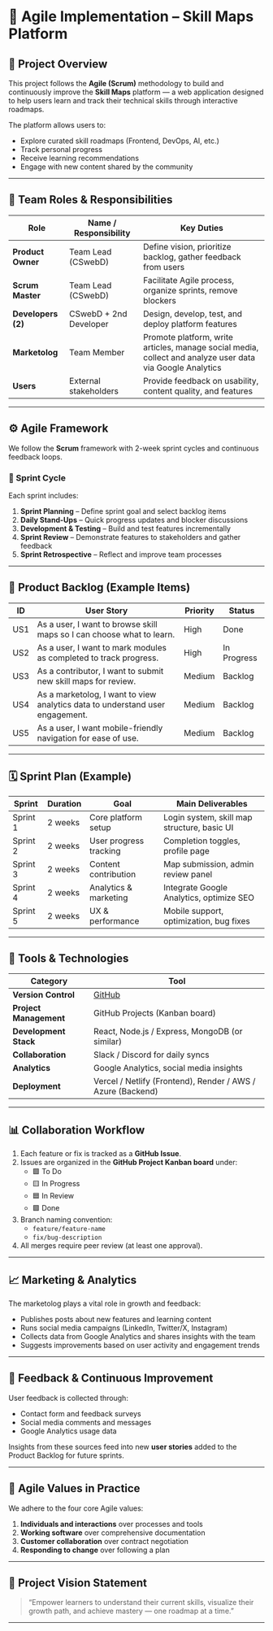 # 🧭 Agile Implementation – Skill Maps Platform

## 📘 Project Overview
This project follows the **Agile (Scrum)** methodology to build and continuously improve the **Skill Maps** platform — a web application designed to help users learn and track their technical skills through interactive roadmaps.

The platform allows users to:
- Explore curated skill roadmaps (Frontend, DevOps, AI, etc.)
- Track personal progress
- Receive learning recommendations
- Engage with new content shared by the community

---

## 👥 Team Roles & Responsibilities

| Role | Name / Responsibility | Key Duties |
|------|------------------------|-------------|
| **Product Owner** | Team Lead (CSwebD) | Define vision, prioritize backlog, gather feedback from users |
| **Scrum Master** | Team Lead (CSwebD) | Facilitate Agile process, organize sprints, remove blockers |
| **Developers (2)** | CSwebD + 2nd Developer | Design, develop, test, and deploy platform features |
| **Marketolog** | Team Member | Promote platform, write articles, manage social media, collect and analyze user data via Google Analytics |
| **Users** | External stakeholders | Provide feedback on usability, content quality, and features |

---

## ⚙️ Agile Framework
We follow the **Scrum** framework with 2-week sprint cycles and continuous feedback loops.

### 🔁 Sprint Cycle
Each sprint includes:
1. **Sprint Planning** – Define sprint goal and select backlog items  
2. **Daily Stand-Ups** – Quick progress updates and blocker discussions  
3. **Development & Testing** – Build and test features incrementally  
4. **Sprint Review** – Demonstrate features to stakeholders and gather feedback  
5. **Sprint Retrospective** – Reflect and improve team processes  

---

## 🧩 Product Backlog (Example Items)

| ID | User Story | Priority | Status |
|----|-------------|-----------|---------|
| US1 | As a user, I want to browse skill maps so I can choose what to learn. | High | Done |
| US2 | As a user, I want to mark modules as completed to track progress. | High | In Progress |
| US3 | As a contributor, I want to submit new skill maps for review. | Medium | Backlog |
| US4 | As a marketolog, I want to view analytics data to understand user engagement. | Medium | Backlog |
| US5 | As a user, I want mobile-friendly navigation for ease of use. | Medium | Backlog |

---

## 🗓️ Sprint Plan (Example)

| Sprint | Duration | Goal | Main Deliverables |
|--------|-----------|------|-------------------|
| Sprint 1 | 2 weeks | Core platform setup | Login system, skill map structure, basic UI |
| Sprint 2 | 2 weeks | User progress tracking | Completion toggles, profile page |
| Sprint 3 | 2 weeks | Content contribution | Map submission, admin review panel |
| Sprint 4 | 2 weeks | Analytics & marketing | Integrate Google Analytics, optimize SEO |
| Sprint 5 | 2 weeks | UX & performance | Mobile support, optimization, bug fixes |

---

## 🧰 Tools & Technologies

| Category | Tool |
|-----------|------|
| **Version Control** | [GitHub](https://github.com/) |
| **Project Management** | GitHub Projects (Kanban board) |
| **Development Stack** | React, Node.js / Express, MongoDB (or similar) |
| **Collaboration** | Slack / Discord for daily syncs |
| **Analytics** | Google Analytics, social media insights |
| **Deployment** | Vercel / Netlify (Frontend), Render / AWS / Azure (Backend) |

---

## 📊 Collaboration Workflow
1. Each feature or fix is tracked as a **GitHub Issue**.  
2. Issues are organized in the **GitHub Project Kanban board** under:
   - 🟩 To Do  
   - 🟨 In Progress  
   - 🟦 In Review  
   - 🟪 Done  
3. Branch naming convention:  
   - `feature/feature-name`  
   - `fix/bug-description`  
4. All merges require peer review (at least one approval).  

---

## 📈 Marketing & Analytics
The marketolog plays a vital role in growth and feedback:
- Publishes posts about new features and learning content  
- Runs social media campaigns (LinkedIn, Twitter/X, Instagram)  
- Collects data from Google Analytics and shares insights with the team  
- Suggests improvements based on user activity and engagement trends  

---

## 💬 Feedback & Continuous Improvement
User feedback is collected through:
- Contact form and feedback surveys  
- Social media comments and messages  
- Google Analytics usage data  

Insights from these sources feed into new **user stories** added to the Product Backlog for future sprints.

---

## 🧠 Agile Values in Practice
We adhere to the four core Agile values:

1. **Individuals and interactions** over processes and tools  
2. **Working software** over comprehensive documentation  
3. **Customer collaboration** over contract negotiation  
4. **Responding to change** over following a plan  

---

## 🚀 Project Vision Statement
> “Empower learners to understand their current skills, visualize their growth path, and achieve mastery — one roadmap at a time.”

---

